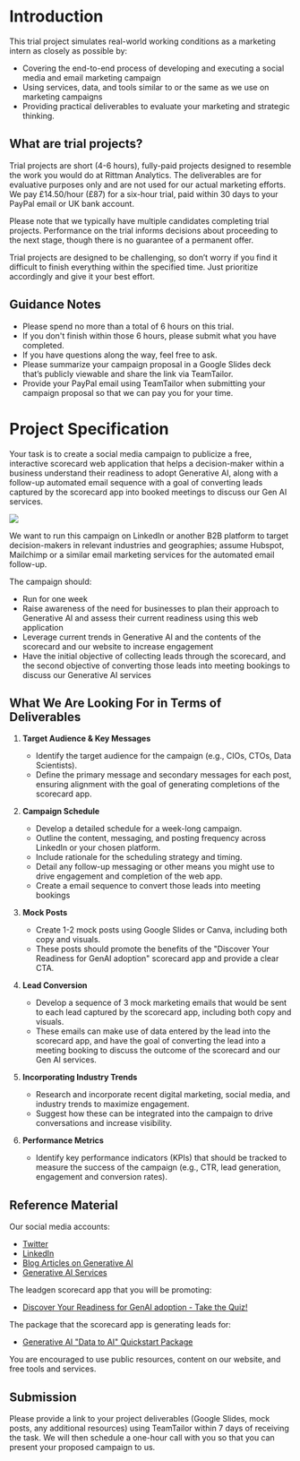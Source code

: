 # Introduction

This trial project simulates real-world working conditions as a marketing intern as closely as possible by:
- Covering the end-to-end process of developing and executing a social media and email marketing campaign
- Using services, data, and tools similar to or the same as we use on marketing campaigns
- Providing practical deliverables to evaluate your marketing and strategic thinking.

## What are trial projects?

Trial projects are short (4-6 hours), fully-paid projects designed to resemble the work you would do at Rittman Analytics. The deliverables are for evaluative purposes only and are not used for our actual marketing efforts. We pay £14.50/hour (£87) for a six-hour trial, paid within 30 days to your PayPal email or UK bank account.

Please note that we typically have multiple candidates completing trial projects. Performance on the trial informs decisions about proceeding to the next stage, though there is no guarantee of a permanent offer.

Trial projects are designed to be challenging, so don’t worry if you find it difficult to finish everything within the specified time. Just prioritize accordingly and give it your best effort.

## Guidance Notes

- Please spend no more than a total of 6 hours on this trial.
- If you don't finish within those 6 hours, please submit what you have completed.
- If you have questions along the way, feel free to ask.
- Please summarize your campaign proposal in a Google Slides deck that’s publicly viewable and share the link via TeamTailor.
- Provide your PayPal email using TeamTailor when submitting your campaign proposal so that we can pay you for your time.

# Project Specification

Your task is to create a social media campaign to publicize a free, interactive scorecard web application that helps a decision-maker within a business understand their readiness to adopt Generative AI, along with a follow-up automated email sequence with a goal of converting leads captured by the scorecard app into booked meetings to discuss our Gen AI services.

<a href="https://go.rittmananalytics.com/genai"><img src="https://images.squarespace-cdn.com/content/v1/63b6c9e3cbf92e7d56375d12/3701bc56-6cef-40c1-b71a-cd556a358f8b/quiz.jpg?format=500w"></a>

We want to run this campaign on LinkedIn or another B2B platform to target decision-makers in relevant industries and geographies; assume Hubspot, Mailchimp or a similar email marketing services for the automated email follow-up.

The campaign should:
- Run for one week
- Raise awareness of the need for businesses to plan their approach to Generative AI and assess their current readiness using this web application
- Leverage current trends in Generative AI and the contents of the scorecard and our website to increase engagement
- Have the initial objective of collecting leads through the scorecard, and the second objective of converting those leads into meeting bookings to discuss our Generative AI services

## What We Are Looking For in Terms of Deliverables

1. **Target Audience & Key Messages**
   - Identify the target audience for the campaign (e.g., CIOs, CTOs, Data Scientists).
   - Define the primary message and secondary messages for each post, ensuring alignment with the goal of generating completions of the scorecard app.

2. **Campaign Schedule**
   - Develop a detailed schedule for a week-long campaign.
   - Outline the content, messaging, and posting frequency across LinkedIn or your chosen platform.
   - Include rationale for the scheduling strategy and timing.
   - Detail any follow-up messaging or other means you might use to drive engagement and completion of the web app.
   - Create a email sequence to convert those leads into meeting bookings

3. **Mock Posts**
   - Create 1-2 mock posts using Google Slides or Canva, including both copy and visuals.
   - These posts should promote the benefits of the "Discover Your Readiness for GenAI adoption" scorecard app and provide a clear CTA.
  
5. **Lead Conversion**
   - Develop a sequence of 3 mock marketing emails that would be sent to each lead captured by the scorecard app, including both copy and visuals.
   - These emails can make use of data entered by the lead into the scorecard app, and have the goal of converting the lead into a meeting booking to discuss the outcome of the scorecard and our Gen AI services.

6. **Incorporating Industry Trends**
   - Research and incorporate recent digital marketing, social media, and industry trends to maximize engagement.
   - Suggest how these can be integrated into the campaign to drive conversations and increase visibility.

7. **Performance Metrics**
   - Identify key performance indicators (KPIs) that should be tracked to measure the success of the campaign (e.g., CTR, lead generation, engagement and conversion rates).

## Reference Material

Our social media accounts:
- [Twitter](https://twitter.com/rittmananalytic)
- [LinkedIn](https://www.linkedin.com/company/rittmananalytics/)
- [Blog Articles on Generative AI](https://www.rittmananalytics.com/blog/category/Artificial+Intelligence)
- [Generative AI Services](https://www.rittmananalytics.com/offers/artificial-intelligence)

The leadgen scorecard app that you will be promoting:
- [Discover Your Readiness for GenAI adoption - Take the Quiz!](https://go.rittmananalytics.com/genai) 

The package that the scorecard app is generating leads for:
- [Generative AI "Data to AI" Quickstart Package](https://www.rittmananalytics.com/blog/2024/8/2/is-your-business-ready-and-enabled-for-generative-ai)

You are encouraged to use public resources, content on our website, and free tools and services.

## Submission

Please provide a link to your project deliverables (Google Slides, mock posts, any additional resources) using TeamTailor within 7 days of receiving the task. We will then schedule a one-hour call with you so that you can present your proposed campaign to us.
